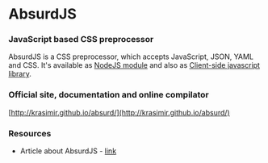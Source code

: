 # AbsurdJS

### JavaScript based CSS preprocessor

AbsurdJS is a CSS preprocessor, which accepts JavaScript, JSON, YAML and CSS. It's available as [NodeJS module](http://krasimir.github.io/absurd/#server-side-usage) and also as [Client-side javascript library](http://krasimir.github.io/absurd/#client-side-usage).

### Official site, documentation and online compilator

[http://krasimir.github.io/absurd/](http://krasimir.github.io/absurd/)

### Resources

  - Article about AbsurdJS - [link](http://davidwalsh.name/write-css-javascript)

